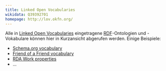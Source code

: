 ```yaml
---
title: Linked Open Vocabularies
wikidata: Q39392701
homepage: http://lov.okfn.org/
---
```


Alle in [Linked Open Vocabularies](http://lov.okfn.org/) eingetragene
[RDF](../rdf)-Ontologien und -Vokabulare können hier in Kurzansicht abgerufen
werden. Einige Beispiele:

* [Schema.org vocabulary](lov/schema)
* [Friend of a Friend vocabulary](lov/foaf)
* [RDA Work properties](lov/rdaw)
* ...

